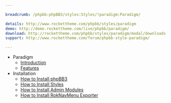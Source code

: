 ```yaml
---

breadcrumb: /phpbb:phpBB3/styles:Styles/!paradigm:Paradigm/

details: http://www.rockettheme.com/phpbb/styles/paradigm
demo: http://demo.rockettheme.com/live/phpbb/paradigm/
download: http://rockettheme.com/phpbb/styles/paradigm/modal/downloads
support: http://www.rockettheme.com/forum/phpbb-style-paradigm/

---
```


* Paradigm
	* [Introduction](INDEX.md#introduction)
	* [Features](INDEX.md#features)
* Installation
	* [How to Install phpBB3](../../start/install.md)
	* [How to Install Styles](../../start/styles.md)
	* [How to Install Admin Modules](../../start/styles.md#installing-administrative-modules)
	* [How to Install RokNavMenu Exporter](../../modules/roknavmenu.md)
